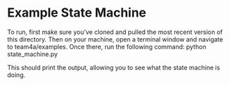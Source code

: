 # Example State Machine


To run, first make sure you've cloned and pulled the most recent version of this directory. Then on your machine, open a terminal window and navigate to team4a/examples. Once there, run the following command: python state_machine.py


This should print the output, allowing you to see what the state machine is doing.
